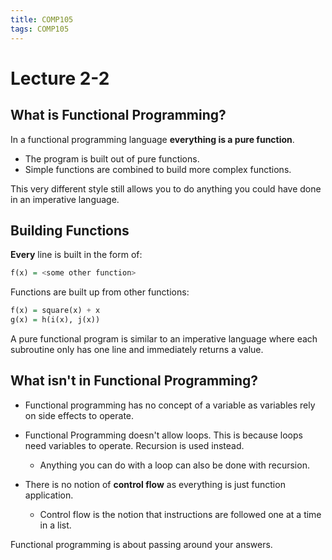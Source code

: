 ```yaml
---
title: COMP105
tags: COMP105
---
```

# Lecture 2-2
## What is Functional Programming?
In a functional programming language **everything is a pure function**.

* The program is built out of pure functions.
* Simple functions are combined to build more complex functions.

This very different style still allows you to do anything you could have done in an imperative language.

## Building Functions
**Every** line is built in the form of:

```haskell
f(x) = <some other function>
```

Functions are built up from other functions:

```haskell
f(x) = square(x) + x
g(x) = h(i(x), j(x))
```

A pure functional program is similar to an imperative language where each subroutine only has one line and immediately returns a value.

## What isn't in Functional Programming?
* Functional programming has no concept of a variable as variables rely on side effects to operate.
* Functional Programming doesn't allow loops. This is because loops need variables to operate. Recursion is used instead.
	* Anything you can do with a loop can also be done with recursion.

* There is no notion of **control flow** as everything is just function application.
	* Control flow is the notion that instructions are followed one at a time in a list.

Functional programming is about passing around your answers. 